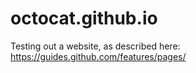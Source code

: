 # octocat.github.io
Testing out a website, as described here: https://guides.github.com/features/pages/
